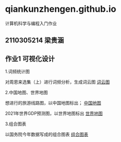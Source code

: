 # qiankunzhengen.github.io
计算机科学与编程入门作业

## 2110305214 梁贵涵
## 作业1 可视化设计
1.词频统计图

对周恩来选集（上）进行词频分析，生成词云图
[词云图](https://qiankunzhengen.github.io/wordCloud.html)

2.中国地图、世界地图

想进行的旅游线路图，以中国地图标出；
[中国地图](https://qiankunzhengen.github.io/旅游线路图.html)

2021年世界GDP预测图，以世界地图标出
[世界地图](https://qiankunzhengen.github.io/2021年世界各国GDP预测图.html)

3.组合图表

以国务院今年数据写成的组合图表
[组合图表](https://qiankunzhengen.github.io/组合图.html)
